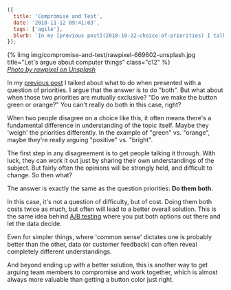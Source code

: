 ```js
({
  title: 'Compromise and Test',
  date: '2018-11-12 09:41:03',
  tags: ['agile'],
  blurb: `In my [previous post](2018-10-22-choice-of-priorities) I talked about what to do when presented with a question of priorities.  I argue that the answer is to do "both".  But what about when those two priorities are mutually exclusive?  "Do we make the button green or orange?"  You can't really do both in this case, right?`,
});
```

<div class="article-image">
  {% limg img/compromise-and-test/rawpixel-669602-unsplash.jpg title="Let's argue about computer things" class="c12" %}
  <div class="article-image-sub">
    <cite>
      <a href="https://unsplash.com/@rawpixel?utm_medium=referral&utm_campaign=photographer-credit&utm_content=creditBadge">Photo by rawpixel on Unsplash</a>
    </cite>
  </div>
</div>

In my [previous post](2018-10-22-choice-of-priorities) I talked about what to do when presented with a question of priorities. I argue that the answer is to do "both". But what about when those two priorities are mutually exclusive? "Do we make the button green or orange?" You can't really do both in this case, right?

<!-- more -->

When two people disagree on a choice like this, it often means there's a fundamental difference in understanding of the topic itself. Maybe they 'weigh' the priorities differently. In the example of "green" vs. "orange", maybe they're really arguing "positive" vs. "bright".

The first step in any disagreement is to get people talking it through. With luck, they can work it out just by sharing their own understandings of the subject. But fairly often the opinions will be strongly held, and difficult to change. So then what?

The answer is exactly the same as the question priorities: **Do them both.**

In this case, it's not a question of difficulty, but of cost. Doing them both costs twice as much, but often will lead to a better overall solution. This is the same idea behind [A/B testing](https://en.wikipedia.org/wiki/A/B_testing) where you put both options out there and let the data decide.

Even for simpler things, where 'common sense' dictates one is probably better than the other, data (or customer feedback) can often reveal completely different understandings.

And beyond ending up with a better solution, this is another way to get arguing team members to compromise and work together, which is almost always more valuable than getting a button color just right.
